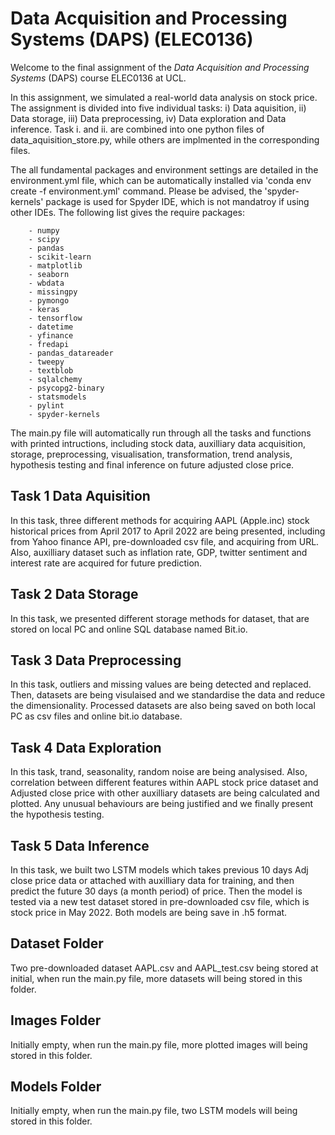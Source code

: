 # Data Acquisition and Processing Systems (DAPS) (ELEC0136)

Welcome to the final assignment of the _Data Acquisition and Processing Systems_ (DAPS) course ELEC0136 at UCL.

In this assignment, we simulated a real-world data analysis on stock price. The assignment is divided into five individual tasks: i) Data aquisition, ii) Data storage, iii) Data preprocessing, iv) Data exploration and Data inference. Task i. and ii. are combined into one python files of data_aquisition_store.py, while others are implmented in the corresponding files.

The all fundamental packages and environment settings are detailed in the environment.yml file, which can be automatically installed via 'conda env create -f environment.yml' command. Please be advised, the 'spyder-kernels' package is used for Spyder IDE, which is not mandatroy if using other IDEs. The following list gives the require packages:

```
    - numpy
    - scipy
    - pandas
    - scikit-learn
    - matplotlib
    - seaborn
    - wbdata
    - missingpy
    - pymongo
    - keras
    - tensorflow
    - datetime
    - yfinance
    - fredapi
    - pandas_datareader
    - tweepy
    - textblob
    - sqlalchemy
    - psycopg2-binary
    - statsmodels
    - pylint
    - spyder-kernels
```

The main.py file will automatically run through all the tasks and functions with printed intructions, including stock data, auxilliary data acquisition, storage, preprocessing, visualisation, transformation, trend analysis, hypothesis testing and final inference on future adjusted close price.

## Task 1 Data Aquisition
In this task, three different methods for acquiring AAPL (Apple.inc) stock historical prices from April 2017 to April 2022 are being presented, including from Yahoo finance API, pre-downloaded csv file, and acquiring from URL. Also, auxilliary dataset such as inflation rate, GDP, twitter sentiment and interest rate are acquired for future prediction.

## Task 2 Data Storage
In this task, we presented different storage methods for dataset, that are stored on local PC and online SQL database named Bit.io.

## Task 3 Data Preprocessing
In this task, outliers and missing values are being detected and replaced. Then, datasets are being visulaised and we standardise the data and reduce the dimensionality. Processed datasets are also being saved on both local PC as csv files and online bit.io database.

## Task 4 Data Exploration
In this task, trand, seasonality, random noise are being analysised. Also, correlation between different features within AAPL stock price dataset and Adjusted close price with other auxilliary datasets are being calculated and plotted. Any unusual behaviours are being justified and we finally present the hypothesis testing.

## Task 5 Data Inference
In this task, we built two LSTM models which takes previous 10 days Adj close price data or attached with auxilliary data for training, and then predict the future 30 days (a month period) of price. Then the model is tested via a new test dataset stored in pre-downloaded csv file, which is stock price in May 2022. Both models are being save in .h5 format.

## Dataset Folder
Two pre-downloaded dataset AAPL.csv and AAPL_test.csv being stored at initial, when run the main.py file, more datasets will being stored in this folder.

## Images Folder
Initially empty, when run the main.py file, more plotted images will being stored in this folder.

## Models Folder
Initially empty, when run the main.py file, two LSTM models will being stored in this folder.

